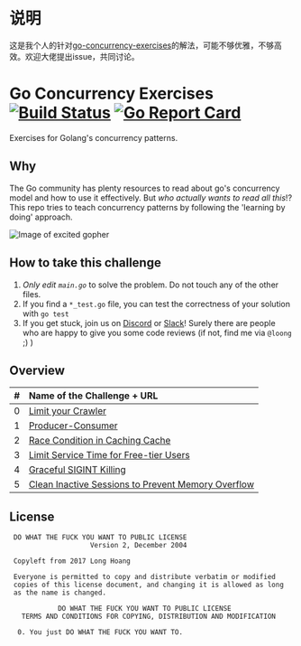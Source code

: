 # 说明

这是我个人的针对[go-concurrency-exercises](https://github.com/loong/go-concurrency-exercises)的解法，可能不够优雅，不够高效。欢迎大佬提出issue，共同讨论。

# Go Concurrency Exercises [![Build Status](https://travis-ci.org/loong/go-concurrency-exercises.svg?branch=main)](https://travis-ci.org/loong/go-concurrency-exercises) [![Go Report Card](https://goreportcard.com/badge/github.com/loong/go-concurrency-exercises)](https://goreportcard.com/report/github.com/loong/go-concurrency-exercises)
Exercises for Golang's concurrency patterns.

## Why
The Go community has plenty resources to read about go's concurrency model and how to use it effectively. But *who actually wants to read all this*!? This repo tries to teach concurrency patterns by following the 'learning by doing' approach.

![Image of excited gopher](https://golang.org/doc/gopher/pkg.png)

## How to take this challenge
1. *Only edit `main.go`* to solve the problem. Do not touch any of the other files.
2. If you find a `*_test.go` file, you can test the correctness of your solution with `go test`
3. If you get stuck, join us on [Discord](https://discord.com/invite/golang) or [Slack](https://invite.slack.golangbridge.org/)! Surely there are people who are happy to give you some code reviews (if not, find me via `@loong` ;) )

## Overview
| # | Name of the Challenge + URL           | 
| - |:-------------|
| 0 | [Limit your Crawler](https://github.com/loong/go-concurrency-exercises/tree/main/0-limit-crawler) |
| 1 | [Producer-Consumer](https://github.com/loong/go-concurrency-exercises/tree/main/1-producer-consumer)  |
| 2 | [Race Condition in Caching Cache](https://github.com/loong/go-concurrency-exercises/tree/main/2-race-in-cache#race-condition-in-caching-szenario)  |
| 3 | [Limit Service Time for Free-tier Users](https://github.com/loong/go-concurrency-exercises/tree/main/3-limit-service-time)  |
| 4 | [Graceful SIGINT Killing](https://github.com/loong/go-concurrency-exercises/tree/main/4-graceful-sigint)  |
| 5 | [Clean Inactive Sessions to Prevent Memory Overflow](https://github.com/loong/go-concurrency-exercises/tree/main/5-session-cleaner)  |

## License

```
 DO WHAT THE FUCK YOU WANT TO PUBLIC LICENSE 
                    Version 2, December 2004 

 Copyleft from 2017 Long Hoang

 Everyone is permitted to copy and distribute verbatim or modified 
 copies of this license document, and changing it is allowed as long 
 as the name is changed.

            DO WHAT THE FUCK YOU WANT TO PUBLIC LICENSE 
   TERMS AND CONDITIONS FOR COPYING, DISTRIBUTION AND MODIFICATION 

  0. You just DO WHAT THE FUCK YOU WANT TO.
```
